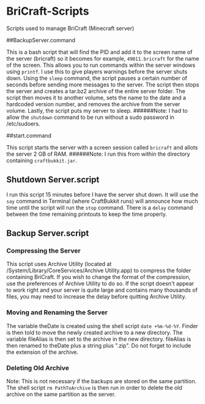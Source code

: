 BriCraft-Scripts
================

Scripts used to manage BriCraft (Minecraft server)

##BackupServer.command

This is a bash script that will find the PID and add it to the screen name of the server (bricraft) so it becomes for example, `49011.bricraft` for the name of the screen. This allows you to run commands within the server windows using `printf`. I use this to give players warnings before the server shuts down. Using the `sleep` command, the script pauses a certain number of seconds before sending more messages to the server. The script then stops the server and creates a tar.bz2 archive of the entire server folder. The script then moves it to another volume, sets the name to the date and a hardcoded version number, and removes the archive from the server volume. Lastly, the script puts my server to sleep. 
######Note: I had to allow the `shutdown` command to be run without a sudo password in /etc/sudoers.

##start.command

This script starts the server with a screen session called `bricraft` and allots the server 2 GB of RAM.
######Note: I run this from within the directory containing `craftbukkit.jar`.

## Shutdown Server.script

I run this script 15 minutes before I have the server shut down. It will use the `say` command in Terminal (where CraftBukkit runs) will announce how much time until the script will run the `stop` command. There is a `delay` command between the time remaining printouts to keep the time properly.

## Backup Server.script


### Compressing the Server

This script uses Archive Utility (located at /System/Library/CoreServices/Archive Utility.app) to compress the folder containing BriCraft. If you wish to change the format of the compression, use the preferences of Archive Utility to do so. If the script doesn't appear to work right and your server is quite large and contains many thousands of files, you may need to increase the delay before quitting Archive Utility.

### Moving and Renaming the Server

The variable theDate is created using the shell script `date +%m-%d-%Y`. Finder is then told to move the newly created archive to a new directory. The variable fileAlias is then set to the archive in the new directory. fileAlias is then renamed to theDate plus a string plus ".zip". Do not forget to include the extension of the archive.

### Deleting Old Archive

Note: This is not necessary if the backups are stored on the same partition.
The shell script `rm PathToArchive` is then run in order to delete the old archive on the same partition as the server.
